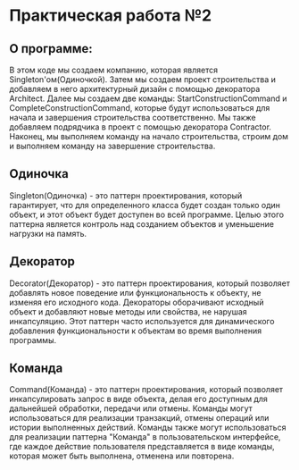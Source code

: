 # Практическая работа №2

## О программе:
В этом коде мы создаем компанию, которая является Singleton'ом(Одиночкой). Затем мы создаем проект строительства и добавляем в него архитектурный дизайн с помощью декоратора Architect. Далее мы создаем две команды: StartConstructionCommand и CompleteConstructionCommand, которые будут использоваться для начала и завершения строительства соответственно. Мы также добавляем подрядчика в проект с помощью декоратора Contractor. Наконец, мы выполняем команду на начало строительства, строим дом и выполняем команду на завершение строительства.

## Одиночка
Singleton(Одиночка) - это паттерн проектирования, который гарантирует, что для определенного класса будет создан только один объект, и этот объект будет доступен во всей программе. Целью этого паттерна является контроль над созданием объектов и уменьшение нагрузки на память.

## Декоратор
Decorator(Декоратор) - это паттерн проектирования, который позволяет добавлять новое поведение или функциональность к объекту, не изменяя его исходного кода. Декораторы оборачивают исходный объект и добавляют новые методы или свойства, не нарушая инкапсуляцию. Этот паттерн часто используется для динамического добавления функциональности к объектам во время выполнения программы.

## Команда
Command(Команда) - это паттерн проектирования, который позволяет инкапсулировать запрос в виде объекта, делая его доступным для дальнейшей обработки, передачи или отмены. Команды могут использоваться для реализации транзакций, отмены операций или истории выполненных действий. Команды также могут использоваться для реализации паттерна "Команда" в пользовательском интерфейсе, где каждое действие пользователя представляется в виде команды, которая может быть выполнена, отменена или повторена.

